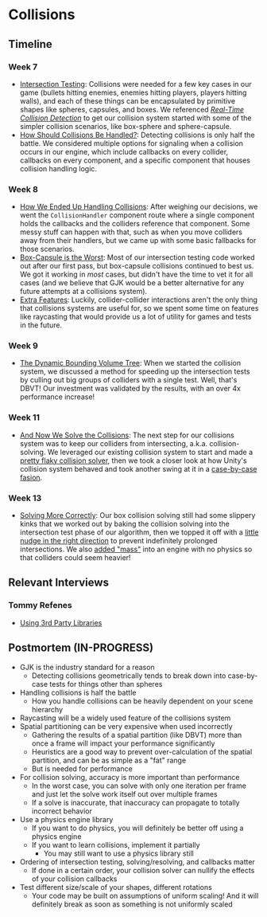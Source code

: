# Collisions

## Timeline

### Week 7
- [Intersection Testing](../../blogs/week-7/#collisions): Collisions were needed for a few key cases in our game (bullets hitting enemies, enemies hitting players, players hitting walls), and each of these things can be encapsulated by primitive shapes like spheres, capsules, and boxes. We referenced *[Real-Time Collision Detection](https://realtimecollisiondetection.net/)* to get our collision system started with some of the simpler collision scenarios, like box-sphere and sphere-capsule.
- [How Should Collisions Be Handled?](../../blogs/week-7/#sending-collision-events): Detecting collisions is only half the battle. We considered multiple options for signaling when a collision occurs in our engine, which include callbacks on every collider, callbacks on every component, and a specific component that houses collision handling logic.

### Week 8
- [How We Ended Up Handling Collisions](../../blogs/week-8/#collisions): After weighing our decisions, we went the `CollisionHandler` component route where a single component holds the callbacks and the colliders reference that component. Some messy stuff can happen with that, such as when you move colliders away from their handlers, but we came up with some basic fallbacks for those scenarios.
- [Box-Capsule is the Worst](../../blogs/week-8/#box-capsule-collisions-will-be-the-death-of-us): Most of our intersection testing code worked out after our first pass, but box-capsule collisions continued to best us. We got it working in *most* cases, but didn't have the time to vet it for all cases (and we believe that GJK would be a better alternative for any future attempts at a collisions system).
- [Extra Features](../../blogs/week-8/#raycasting-functionality): Luckily, collider-collider interactions aren't the only thing that collisions systems are useful for, so we spent some time on features like raycasting that would provide us a lot of utility for games and tests in the future.

### Week 9
- [The Dynamic Bounding Volume Tree](../../blogs/week-9/#collisions-dynamic-aabb-tree): When we started the collision system, we discussed a method for speeding up the intersection tests by culling out big groups of colliders with a single test. Well, that's DBVT! Our investment was validated by the results, with an over 4x performance increase!

### Week 11
- [And Now We Solve the Collisions](../../blogs/week-11/#collision-solving): The next step for our collisions system was to keep our colliders from intersecting, a.k.a. collision-solving. We leveraged our existing collision system to start and made a [pretty flaky collision solver](../../blogs/week-11/#aabb-disarray), then we took a closer look at how Unity's collision system behaved and took another swing at it in a [case-by-case fasion](../../blogs/week-11/#a-case-by-case-solution).
  
### Week 13
- [Solving More Correctly](../../blogs/week-13/#collision-solving): Our box collision solving still had some slippery kinks that we worked out by baking the collision solving into the intersection test phase of our algorithm, then we topped it off with a [little nudge in the right direction](../../blogs/week-13/#that-epsilon-spice) to prevent indefinitely prolonged intersections. We also [added "mass"](../../blogs/week-13/#mass-in-a-collision-system) into an engine with no physics so that colliders could seem heavier!

## Relevant Interviews

### Tommy Refenes
- [Using 3rd Party Libraries](../../interviews/TommyRefenes-interview/#using-3rd-party-libraries)

## Postmortem (IN-PROGRESS)
*   GJK is the industry standard for a reason
    *   Detecting collisions geometrically tends to break down into case-by-case tests for things other than spheres
*   Handling collisions is half the battle
    *   How you handle collisions can be heavily dependent on your scene hierarchy
*   Raycasting will be a widely used feature of the collisions system
*   Spatial partitioning can be very expensive when used incorrectly
    *   Gathering the results of a spatial partition (like DBVT) more than once a frame will impact your performance significantly
    *   Heuristics are a good way to prevent over-calculation of the spatial partition, and can be as simple as a "fat" range
    *   But is needed for performance
*   For collision solving, accuracy is more important than performance
    *   In the worst case, you can solve with only one iteration per frame and just let the solve work itself out over multiple frames
    *   If a solve is inaccurate, that inaccuracy can propagate to totally incorrect behavior
*   Use a physics engine library
    *   If you want to do physics, you will definitely be better off using a physics engine
    *   If you want to learn collisions, implement it partially
        *   You may still want to use a physics library still
*   Ordering of intersection testing, solving/resolving, and callbacks matter
    *   If done in a certain order, your collision solver can nullify the effects of your collision callbacks
*   Test different size/scale of your shapes, different rotations
    *   Your code may be built on assumptions of uniform scaling! And it will definitely break as soon as something is not uniformly scaled
